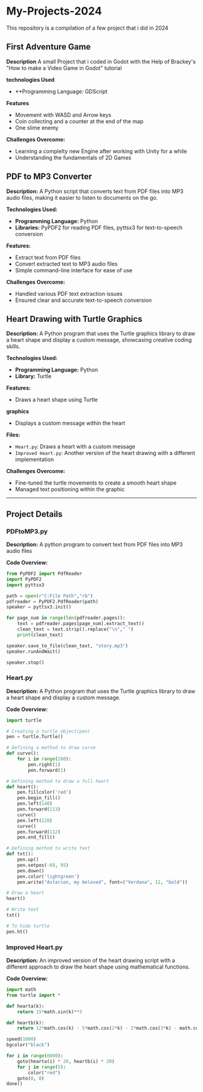 # My-Projects-2024
This repository is a compilation of a few project that i did in 2024
## First Adventure Game

**Description**
A small Project that i coded in Godot with the Help of Brackey's "How to make a Video Game in Godot" tutorial

**technologies Used**
- **Programming Language: GDScript

**Features**
- Movement with WASD and Arrow keys
- Coin collecting and a counter at the end of the map
- One slime enemy

**Challenges Overcome:**
- Learning a complelty new Engine after working with Unity for a while
- Understanding the fundamentals of 2D Games

## PDF to MP3 Converter

**Description:**
A Python script that converts text from PDF files into MP3 audio files, making it easier to listen to documents on the go.

**Technologies Used:**
- **Programming Language:** Python
- **Libraries:** PyPDF2 for reading PDF files, pyttsx3 for text-to-speech conversion

**Features:**
- Extract text from PDF files
- Convert extracted text to MP3 audio files
- Simple command-line interface for ease of use

**Challenges Overcome:**
- Handled various PDF text extraction issues
- Ensured clear and accurate text-to-speech conversion

## Heart Drawing with Turtle Graphics

**Description:**
A Python program that uses the Turtle graphics library to draw a heart shape and display a custom message, showcasing creative coding skills.

**Technologies Used:**
- **Programming Language:** Python
- **Library:** Turtle

**Features:**
- Draws a heart shape using Turtle

**graphics**
- Displays a custom message within the heart

**Files:**
- `Heart.py`: Draws a heart with a custom message
- `Improved Heart.py`: Another version of the heart drawing with a different implementation

**Challenges Overcome:**
- Fine-tuned the turtle movements to create a smooth heart shape
- Managed text positioning within the graphic

---

## Project Details

### PDFtoMP3.py

**Description:**
A python program to convert text from PDF files into MP3 audio files

**Code Overview:**
```python
from PyPDF2 import PdfReader
import PyPDF2
import pyttsx3

path = open(r"C:File Path","rb")
pdfreader = PyPDF2.PdfReader(path)
speaker = pyttsx3.init()

for page_num in range(len(pdfreader.pages)):
    text = pdfreader.pages[page_num].extract_text()
    clean_text = text.strip().replace("\n"," ")
    print(clean_text)

speaker.save_to_file(clean_text, "story.mp3")
speaker.runAndWait()

speaker.stop()
```

### Heart.py

**Description:**
A Python program that uses the Turtle graphics library to draw a heart shape and display a custom message.

**Code Overview:**
```python
import turtle

# Creating a turtle object(pen) 
pen = turtle.Turtle() 

# Defining a method to draw curve 
def curve(): 
    for i in range(200): 
        pen.right(1) 
        pen.forward(1) 

# Defining method to draw a full heart 
def heart(): 
    pen.fillcolor('red') 
    pen.begin_fill() 
    pen.left(140) 
    pen.forward(113) 
    curve() 
    pen.left(120) 
    curve() 
    pen.forward(112) 
    pen.end_fill() 

# Defining method to write text 
def txt(): 
    pen.up() 
    pen.setpos(-68, 95) 
    pen.down() 
    pen.color('lightgreen') 
    pen.write("Astarion, my beloved", font=("Verdana", 12, "bold")) 

# Draw a heart 
heart() 

# Write text 
txt() 

# To hide turtle 
pen.ht()
```

### Improved Heart.py

**Description:**
An improved version of the heart drawing script with a different approach to draw the heart shape using mathematical functions.

**Code Overview:**
```python
import math
from turtle import *

def hearta(k):
    return 15*math.sin(k)**3

def heartb(k):
    return 12*math.cos(k) - 5*math.cos(2*k) - 2*math.cos(3*k) - math.cos(4*k)

speed(1000)
bgcolor("black")

for i in range(6000):
    goto(hearta(i) * 20, heartb(i) * 20)
    for j in range(5):
        color("red")
    goto(0, 0)
done()
```
